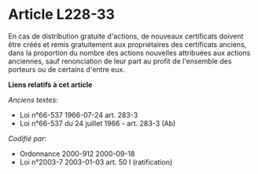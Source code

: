 # Article L228-33

En cas de distribution gratuite d'actions, de nouveaux certificats doivent être créés et remis gratuitement aux propriétaires
des certificats anciens, dans la proportion du nombre des actions nouvelles attribuées aux actions anciennes, sauf
renonciation de leur part au profit de l'ensemble des porteurs ou de certains d'entre eux.

**Liens relatifs à cet article**

_Anciens textes_:

  - Loi n°66-537 1966-07-24 art. 283-3
  - Loi n°66-537 du 24 juillet 1966 - art. 283-3 (Ab)

_Codifié par_:

  - Ordonnance 2000-912 2000-09-18
  - Loi n°2003-7 2003-01-03 art. 50 I (ratification)
